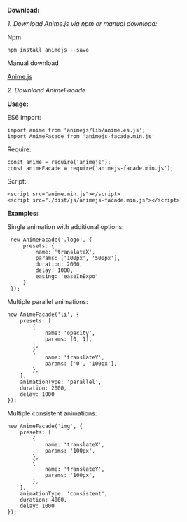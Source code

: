 **Download:**

_1. Download Anime.js via npm or manual download:_

Npm

    npm install animejs --save
    
Manual download

[Anime.js](https://github.com/juliangarnier/anime/archive/master.zip)

_2. Download AnimeFacade_
    

**Usage:**

ES6 import: 
            
    import anime from 'animejs/lib/anime.es.js';
    import AnimeFacade from 'animejs-facade.min.js'

Require:
    
    const anime = require('animejs');
    const animeFacade = require('animejs-facade.min.js');
    
Script:

    <script src="anime.min.js"></script>
    <script src="./dist/js/animejs-facade.min.js"></script>
    
**Examples:**

Single animation with additional options:
    
     new AnimeFacade('.logo', {
         presets: {
             name: 'translateX',
             params: ['100px', '500px'],
             duration: 2000,
             delay: 1000,
             easing: 'easeInExpo'
         }
     });

Multiple parallel animations:
   
    new AnimeFacade('li', {
        presets: [
            {
                name: 'opacity',
                params: [0, 1],
            },
            {
                name: 'translateY',
                params: ['0', '100px'],
            },
        ],
        animationType: 'parallel',
        duration: 2000,
        delay: 1000
    });
    
Multiple consistent animations:
    
    new AnimeFacade('img', {
        presets: [
            {
                name: 'translateX',
                params: '100px',
            },
            {
                name: 'translateY',
                params: '100px',
            },
        ],
        animationType: 'consistent',
        duration: 4000,
        delay: 1000
    });
    
    
